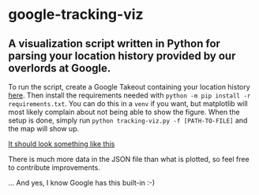 # google-tracking-viz
## A visualization script written in Python for parsing your location history provided by our overlords at Google.

To run the script, create a Google Takeout containing your location history [here](https://takeout.google.com/).
Then install the requirements needed with `python -m pip install -r requirements.txt`. You can do this in a `venv` if you want, but matplotlib will most likely complain about not being able to show the figure.
When the setup is done, simply run `python tracking-viz.py -f [PATH-TO-FILE]` and the map will show up.

[It should look something like this](https://github.com/LouKordos/google-tracking-viz/example.png)

There is much more data in the JSON file than what is plotted, so feel free to contribute improvements.

... And yes, I know Google has this built-in :-)